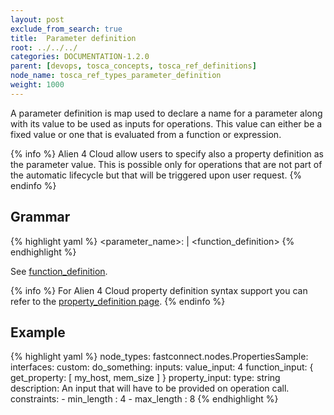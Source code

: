 ```yaml
---
layout: post
exclude_from_search: true
title:  Parameter definition
root: ../../../
categories: DOCUMENTATION-1.2.0
parent: [devops, tosca_concepts, tosca_ref_definitions]
node_name: tosca_ref_types_parameter_definition
weight: 1000
---
```


A parameter definition is map used to declare a name for a parameter along with its value to be used as inputs for operations. This value can either be a fixed value or one that is evaluated from a function or expression.

{% info %}
Alien 4 Cloud allow users to specify also a property definition as the parameter value. This is possible only for operations that are not part of the automatic lifecycle but that will be triggered upon user request.
{% endinfo %}

## Grammar

{% highlight yaml %}
<parameter_name>: <value> | <function_definition>
{% endhighlight %}

See [function_definition](#/documentation/1.2.0/devops_guide/tosca_grammar/function_definition.html).

{% info %}
For Alien 4 Cloud property definition syntax support you can refer to the [property_definition page](#/documentation/1.2.0/devops_guide/tosca_grammar/property_definition.html).
{% endinfo %}

## Example



{% highlight yaml %}
node_types:
  fastconnect.nodes.PropertiesSample:
    interfaces:
      custom:
        do_something:
          inputs:
            value_input: 4
            function_input: { get_property: [ my_host, mem_size ] }
            property_input:
              type: string
              description: An input that will have to be provided on operation call.
              constraints:
              - min_length : 4
              - max_length : 8
{% endhighlight %}

